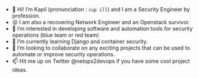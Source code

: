 - 👋 Hi! I’m Kapil (pronunciation : `cup ill`) and I am a Security Engineer by profession. 
- 😜 I am also a recovering Network Engineer and an Openstack survivor. 
- 👀 I’m interested in developing software and automation tools for security operations (blue team or red team)
- 🌱 I’m currently learning Django and container security. 
- 💞️ I’m looking to collaborate on any exciting projects that can be used to automate or improve security operations.
- 📫 Hit me up on Twitter @netops2devops if you have some cool project ideas. 

<!---
netops2devops/netops2devops is a ✨ special ✨ repository because its `README.md` (this file) appears on your GitHub profile.
You can click the Preview link to take a look at your changes.
--->

